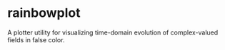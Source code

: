 # rainbowplot
A plotter utility for visualizing time-domain evolution of complex-valued fields in false color.
